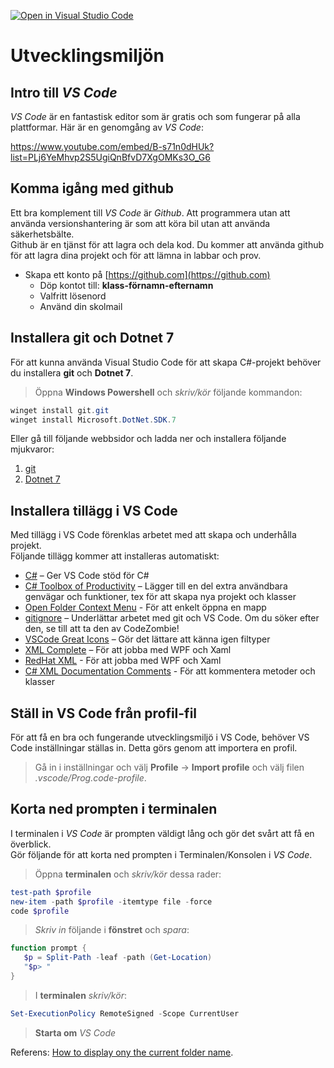 [![Open in Visual Studio Code](https://classroom.github.com/assets/open-in-vscode-2e0aaae1b6195c2367325f4f02e2d04e9abb55f0b24a779b69b11b9e10269abc.svg)](https://classroom.github.com/online_ide?assignment_repo_id=15567331&assignment_repo_type=AssignmentRepo)
# Utvecklingsmiljön

## Intro till *VS Code*
*VS Code* är en fantastisk editor som är gratis och som fungerar på alla plattformar.
Här är en genomgång av *VS Code*:

https://www.youtube.com/embed/B-s71n0dHUk?list=PLj6YeMhvp2S5UgiQnBfvD7XgOMKs3O_G6

## Komma igång med github
Ett bra komplement till *VS Code* är *Github*. Att programmera utan att använda versionshantering är som att köra bil utan att använda säkerhetsbälte.\
Github är en tjänst för att lagra och dela kod. Du kommer att använda github för att lagra dina projekt och för att lämna in labbar och prov.

* Skapa ett konto på [https://github.com](https://github.com)
  * Döp kontot till: **klass-förnamn-efternamn**
  * Valfritt lösenord
  * Använd din skolmail

## Installera git och Dotnet 7
För att kunna använda Visual Studio Code för att skapa C#-projekt behöver du installera **git** och **Dotnet 7**.

> Öppna **Windows Powershell** och *skriv/kör* följande kommandon:

```Powershell
winget install git.git
winget install Microsoft.DotNet.SDK.7
```

Eller gå till följande webbsidor och ladda ner och installera följande mjukvaror:

1. [git](https://git-scm.com/downloads)
2. [Dotnet 7](https://dotnet.microsoft.com/en-us/download/dotnet/thank-you/sdk-7.0.400-windows-x64-installer)

## Installera tillägg i VS Code
Med tillägg i VS Code förenklas arbetet med att skapa och underhålla projekt.  
Följande tillägg kommer att installeras automatiskt:

* [C#](https://marketplace.visualstudio.com/items?itemName=ms-dotnettools.csharp) – Ger VS Code stöd för C#
* [C# Toolbox of Productivity](https://marketplace.visualstudio.com/items?itemName=RichardZampieriprog.csharp-snippet-productivity) – Lägger till en del extra användbara genvägar och funktioner, tex för att skapa nya projekt och klasser
* [Open Folder Context Menu](https://marketplace.visualstudio.com/items?itemName=chrisdias.vscode-opennewinstance) - För att enkelt öppna en mapp
* [gitignore](https://marketplace.visualstudio.com/items?itemName=codezombiech.gitignore) – Underlättar arbetet med git och VS Code. Om du söker efter den, se till att ta den av CodeZombie!
* [VSCode Great Icons](https://marketplace.visualstudio.com/items?itemName=emmanuelbeziat.vscode-great-icons) – Gör det lättare att känna igen filtyper
* [XML Complete](https://marketplace.visualstudio.com/items?itemName=rogalmic.vscode-xml-complete) – För att jobba med WPF och Xaml
* [RedHat XML](https://marketplace.visualstudio.com/items?itemName=redhat.vscode-xml) - För att jobba med WPF och Xaml
* [C# XML Documentation Comments](https://marketplace.visualstudio.com/items?itemName=k--kato.docomment) - För att kommentera metoder och klasser

## Ställ in VS Code från profil-fil
För att få en bra och fungerande utvecklingsmiljö i VS Code, behöver VS Code inställningar ställas in. Detta görs genom att importera en profil.

> Gå in i inställningar och välj **Profile** -> **Import profile** och välj filen *.vscode/Prog.code-profile*.

## Korta ned prompten i terminalen
I terminalen i *VS Code* är prompten väldigt lång och gör det svårt att få en överblick.  
Gör följande för att korta ned prompten i Terminalen/Konsolen i *VS Code*.

> Öppna **terminalen** och *skriv/kör* dessa rader:

```powershell
test-path $profile
new-item -path $profile -itemtype file -force
code $profile
```

> *Skriv in* följande i **fönstret** och *spara*:

```powershell
function prompt {
   $p = Split-Path -leaf -path (Get-Location)
   "$p> "
}
```

> I **terminalen** *skriv/kör*:

```powershell
Set-ExecutionPolicy RemoteSigned -Scope CurrentUser
```

> **Starta om** *VS Code*

Referens: [How to display ony the current folder name](https://superuser.com/questions/446827/configure-windows-powershell-to-display-only-the-current-folder-name-in-the-shel).
